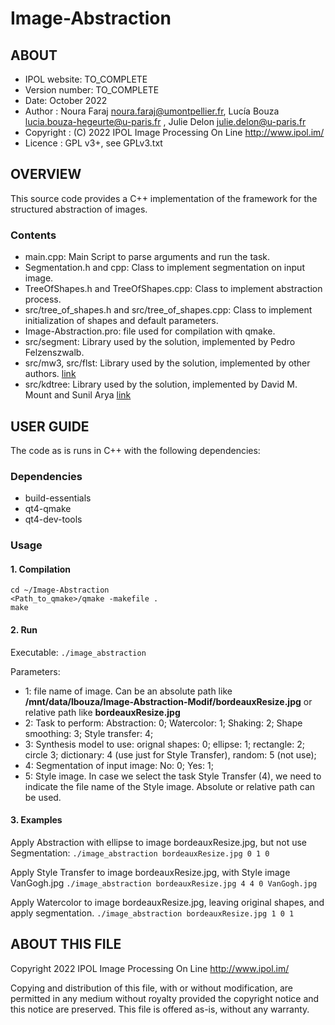 # Image-Abstraction

## ABOUT

* IPOL website: TO_COMPLETE
* Version number: TO_COMPLETE
* Date: October 2022
* Author    : Noura Faraj <noura.faraj@umontpellier.fr>, Lucía Bouza <lucia.bouza-hegeurte@u-paris.fr> , Julie Delon <julie.delon@u-paris.fr>
* Copyright : (C) 2022 IPOL Image Processing On Line http://www.ipol.im/
* Licence   : GPL v3+, see GPLv3.txt

## OVERVIEW

This source code provides a C++ implementation of the framework for the structured abstraction of images.

### Contents

* main.cpp: Main Script to parse arguments and run the task. 
* Segmentation.h and cpp:  Class to implement segmentation on input image.
* TreeOfShapes.h and TreeOfShapes.cpp:  Class to implement abstraction process.
* src/tree_of_shapes.h and src/tree_of_shapes.cpp:  Class to implement initialization of shapes and default parameters.
* Image-Abstraction.pro: file used for compilation with qmake. 
* src/segment: Library used by the solution, implemented by Pedro Felzenszwalb.
* src/mw3, src/flst: Library used by the solution, implemented by other authors. [link](http://dev.ipol.im/git/nil/megawave.git/)
* src/kdtree: Library used by the solution, implemented by David M. Mount and Sunil Arya [link](https://www.cs.umd.edu/~mount/ANN/)

## USER GUIDE

The code as is runs in C++ with the following dependencies:

### Dependencies

* build-essentials
* qt4-qmake
* qt4-dev-tools


### Usage

#### 1. Compilation

```
cd ~/Image-Abstraction
<Path_to_qmake>/qmake -makefile .
make 
```

#### 2. Run

Executable: `./image_abstraction`

Parameters:
- 1: file name of image. Can be an absolute path like **/mnt/data/lbouza/Image-Abstraction-Modif/bordeauxResize.jpg** or relative path like **bordeauxResize.jpg**
- 2: Task to perform: Abstraction: 0; Watercolor: 1; Shaking: 2; Shape smoothing: 3; Style transfer: 4;
- 3: Synthesis model to use: orignal shapes: 0; ellipse: 1; rectangle: 2; circle 3;  dictionary: 4 (use just for Style Transfer), random: 5 (not use);
- 4: Segmentation of input image: No: 0; Yes: 1;
- 5: Style image. In case we select the task Style Transfer (4), we need to indicate the file name of the Style image. Absolute or relative path can be used.

#### 3. Examples

Apply Abstraction with ellipse to image bordeauxResize.jpg, but not use Segmentation:
`./image_abstraction bordeauxResize.jpg 0 1 0`

Apply Style Transfer to image bordeauxResize.jpg, with Style image VanGogh.jpg
`./image_abstraction bordeauxResize.jpg 4 4 0 VanGogh.jpg`

Apply Watercolor to image bordeauxResize.jpg, leaving original shapes, and apply segmentation.
`./image_abstraction bordeauxResize.jpg 1 0 1`


## ABOUT THIS FILE

Copyright 2022 IPOL Image Processing On Line http://www.ipol.im/

Copying and distribution of this file, with or without modification,
are permitted in any medium without royalty provided the copyright
notice and this notice are preserved.  This file is offered as-is,
without any warranty.

